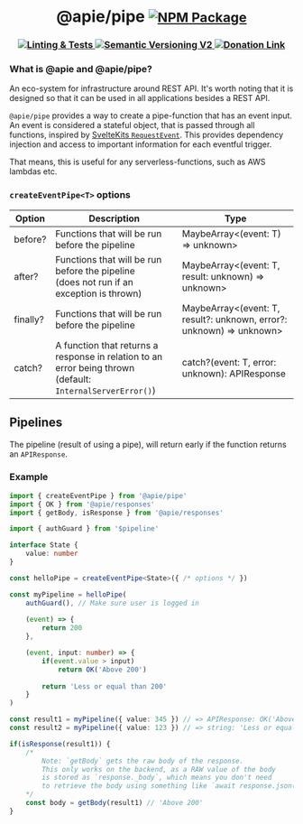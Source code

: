 <h1 align='center' vertical-align='baseline' >
@apie/pipe
<small>
<a href='https://www.npmjs.com/package/@apie/pipe' vertical-align='bottom' >
	<img src='https://img.shields.io/github/v/release/refzlund/apie-monorepo?style=social&label=RELEASE&labelColor=8a0000&color=FF0000' alt='NPM Package'/>
</a>
</small>
</h1>
<h3 align="center">

<a href='https://github.com/refzlund/apie-monorepo/actions/workflows/main.yml/badge.svg'>
	<img src='https://github.com/refzlund/apie-monorepo/actions/workflows/main.yml/badge.svg' alt='Linting & Tests'/>
</a>

<a href='https://semver.org'>
	<img src='https://img.shields.io/badge/Semantic_Versioning-v2-orange' alt='Semantic Versioning V2'/>
</a>

<a href='https://www.paypal.com/paypalme/refzlund'>
	<img src='https://img.shields.io/badge/Donate-%40Refzlund-green?logo=paypal' alt='Donation Link'/>
</a>

<br/>

</h3>

### What is @apie and @apie/pipe?

An eco-system for infrastructure around REST API. It's worth noting that it is designed so that it can be used in all applications besides a REST API.

`@apie/pipe` provides a way to create a pipe-function that has an event input. An event is considered a stateful object, that is passed through all functions, inspired by [SvelteKits `RequestEvent`](https://kit.svelte.dev/docs/types#public-types-requestevent). This provides dependency injection and access to important information for each eventful trigger.

That means, this is useful for any serverless-functions, such as AWS lambdas etc.

### `createEventPipe<T>` options
| Option | Description | Type |
| ---- | ---- | ---- |
| before? | Functions that will be run before the pipeline | MaybeArray<(event: T) => unknown> |
| after? | Functions that will be run before the pipeline<br>(does not run if an exception is thrown) | MaybeArray<(event: T, result: unknown) => unknown> |
| finally? | Functions that will be run before the pipeline | MaybeArray<(event: T, result?: unknown, error?: unknown) => unknown> |
| catch? | A function that returns a response in relation to an error being thrown<br>(default: ` InternalServerError()`) | catch?(event: T, error: unknown): APIResponse |

## Pipelines
The pipeline (result of using a pipe), will return early if the function returns an `APIResponse`.
### Example

```ts
import { createEventPipe } from '@apie/pipe'
import { OK } from '@apie/responses'
import { getBody, isResponse } from '@apie/responses'

import { authGuard } from '$pipeline'

interface State {
	value: number
}

const helloPipe = createEventPipe<State>({ /* options */ })

const myPipeline = helloPipe(
    authGuard(), // Make sure user is logged in
    
    (event) => {
        return 200
    },

    (event, input: number) => {
        if(event.value > input)
            return OK('Above 200')
		
		return 'Less or equal than 200'
    }
)

const result1 = myPipeline({ value: 345 }) // => APIResponse: OK('Above 200')
const result2 = myPipeline({ value: 123 }) // => string: 'Less or equal than 200'

if(isResponse(result1)) {
	/*
		Note: `getBody` gets the raw body of the response.
		This only works on the backend, as a RAW value of the body
		is stored as `response._body`, which means you don't need
		to retrieve the body using something like `await response.json()`
	*/
    const body = getBody(result1) // 'Above 200'
}

```
